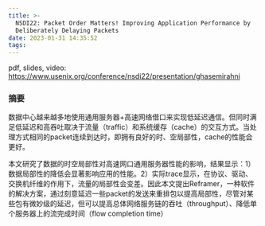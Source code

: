 ```yaml
---
title: >-
  NSDI22: Packet Order Matters! Improving Application Performance by
  Deliberately Delaying Packets
date: 2023-01-31 14:35:52
tags:
---
```


pdf, slides, video: https://www.usenix.org/conference/nsdi22/presentation/ghasemirahni

### 摘要

数据中心越来越多地使用通用服务器+高速网络借口来实现低延迟通信。但同时满足低延迟和高吞吐取决于流量（traffic）和系统缓存（cache）的交互方式。当处理方式相同的packet连续到达时，即拥有良好的时、空局部性，cache的性能会更好。

本文研究了数据的时空局部性对高速网口通用服务器性能的影响，结果显示：1）数据局部性的降低会显著影响应用的性能。2）实际trace显示，在协议、驱动、交换机纤维的作用下，流量的局部性会变差。因此本文提出Reframer，一种软件的解决方案，通过刻意延迟一些packet的发送来重排包以提高局部性，尽管对某些包有微妙级的延迟，但可以提高总体网络服务链的吞吐（throughput）、降低单个服务器上的流完成时间（flow completion time）
